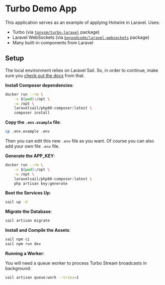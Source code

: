# Turbo Demo App

This application serves as an example of applying Hotwire in Laravel. Uses:

- Turbo (via [`tonysm/turbo-laravel`](https://github.com/tonysm/turbo-laravel) package)
- Laravel WebSockets (via [`beyondcode/laravel-websockets`](https://github.com/beyondcode/laravel-websockets) package)
- Many built-in components from Laravel

## Setup

The local environment relies on Laravel Sail. So, in order to continue, make sure you [check out the docs](https://laravel.com/docs/8.x/sail) from that.

**Install Composer dependencies**:

```bash
docker run --rm \
    -v $(pwd):/opt \
    -w /opt \
    laravelsail/php80-composer:latest \
    composer install
```

**Copy the `.env.example` file**:

```bash
cp .env.example .env
```
Then you can edit this new `.env` file as you want.
Of course you can also add your own file `.env` file.

**Generate the APP_KEY**:

```bash
docker run --rm \
    -v $(pwd):/opt \
    -w /opt \
    laravelsail/php80-composer:latest \
    php artisan key:generate
```

**Boot the Services Up**:

```bash
sail up -d
```

**Migrate the Database**:

```bash
sail artisan migrate
```

**Install and Compile the Assets**:

```bash
sail npm ci
sail npm run dev
```

**Running a Worker**:

You will need a queue worker to process Turbo Stream broadcasts in background:

```bash
sail artisan queue:work --tries=1
```
